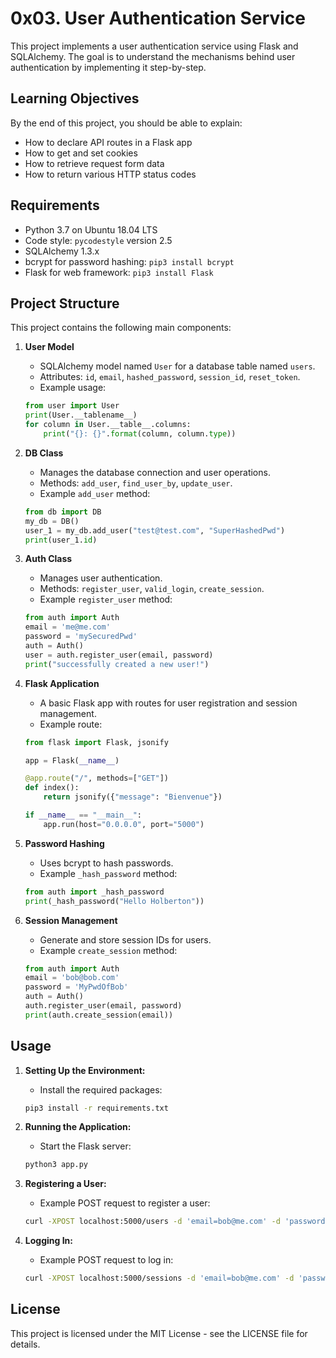 # 0x03. User Authentication Service

This project implements a user authentication service using Flask and SQLAlchemy. The goal is to understand the mechanisms behind user authentication by implementing it step-by-step.

## Learning Objectives

By the end of this project, you should be able to explain:
- How to declare API routes in a Flask app
- How to get and set cookies
- How to retrieve request form data
- How to return various HTTP status codes

## Requirements

- Python 3.7 on Ubuntu 18.04 LTS
- Code style: `pycodestyle` version 2.5
- SQLAlchemy 1.3.x
- bcrypt for password hashing: `pip3 install bcrypt`
- Flask for web framework: `pip3 install Flask`

## Project Structure

This project contains the following main components:

1. **User Model**
    - SQLAlchemy model named `User` for a database table named `users`.
    - Attributes: `id`, `email`, `hashed_password`, `session_id`, `reset_token`.
    - Example usage:
    ```python
    from user import User
    print(User.__tablename__)
    for column in User.__table__.columns:
        print("{}: {}".format(column, column.type))
    ```

2. **DB Class**
    - Manages the database connection and user operations.
    - Methods: `add_user`, `find_user_by`, `update_user`.
    - Example `add_user` method:
    ```python
    from db import DB
    my_db = DB()
    user_1 = my_db.add_user("test@test.com", "SuperHashedPwd")
    print(user_1.id)
    ```

3. **Auth Class**
    - Manages user authentication.
    - Methods: `register_user`, `valid_login`, `create_session`.
    - Example `register_user` method:
    ```python
    from auth import Auth
    email = 'me@me.com'
    password = 'mySecuredPwd'
    auth = Auth()
    user = auth.register_user(email, password)
    print("successfully created a new user!")
    ```

4. **Flask Application**
    - A basic Flask app with routes for user registration and session management.
    - Example route:
    ```python
    from flask import Flask, jsonify

    app = Flask(__name__)

    @app.route("/", methods=["GET"])
    def index():
        return jsonify({"message": "Bienvenue"})

    if __name__ == "__main__":
        app.run(host="0.0.0.0", port="5000")
    ```

5. **Password Hashing**
    - Uses bcrypt to hash passwords.
    - Example `_hash_password` method:
    ```python
    from auth import _hash_password
    print(_hash_password("Hello Holberton"))
    ```

6. **Session Management**
    - Generate and store session IDs for users.
    - Example `create_session` method:
    ```python
    from auth import Auth
    email = 'bob@bob.com'
    password = 'MyPwdOfBob'
    auth = Auth()
    auth.register_user(email, password)
    print(auth.create_session(email))
    ```

## Usage

1. **Setting Up the Environment:**
    - Install the required packages:
    ```bash
    pip3 install -r requirements.txt
    ```

2. **Running the Application:**
    - Start the Flask server:
    ```bash
    python3 app.py
    ```

3. **Registering a User:**
    - Example POST request to register a user:
    ```bash
    curl -XPOST localhost:5000/users -d 'email=bob@me.com' -d 'password=mySuperPwd'
    ```

4. **Logging In:**
    - Example POST request to log in:
    ```bash
    curl -XPOST localhost:5000/sessions -d 'email=bob@me.com' -d 'password=mySuperPwd'
    ```

## License

This project is licensed under the MIT License - see the LICENSE file for details.
